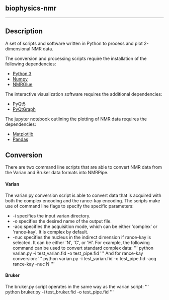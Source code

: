 biophysics-nmr
-------------
-------------

Description
-----------
A set of scripts and software written in Python to process and plot 2-dimensional NMR data.

The conversion and processing scripts require the installation of the following dependencies:
* [Python 3](https://www.python.org/downloads/)
* [Numpy](https://numpy.org/install/)
* [NMRGlue](https://nmrglue.readthedocs.io/en/latest/install.html)

The interactive visualization software requires the additional dependencies:
* [PyQt5](https://pypi.org/project/PyQt5/)
* [PyQtGraph](https://www.pyqtgraph.org/)

The jupyter notebook outlining the plotting of NMR data requires the dependencies:
* [Matplotlib](https://matplotlib.org/stable/users/installing.html)
* [Pandas](https://pandas.pydata.org/pandas-docs/stable/getting_started/index.html)

Conversion
----------
There are two command line scripts that are able to convert NMR data from the Varian and Bruker data formats into NMRPipe. 

#### Varian
The varian.py conversion script is able to convert data that is acquired with both the complex encoding and the rance-kay encoding. The scripts make use of command line flags to specify the specific parameters:
* -i specifies the input varian directory. 
* -o specifies the desired name of the output file.
* -acq specifies the acquisition mode, which can be either 'complex' or 'rance-kay'. It is complex by default. 
* -nuc specifies the nucleus in the indirect dimension if rance-kay is selected. It can be either 'N', 'C', or 'H'. 
For example, the following command can be used to convert standard complex data:
'''
python varian.py -i test_varian.fid -o test_pipe.fid 
'''
And for rance-kay conversion:
'''
python varian.py -i test_varian.fid -o test_pipe.fid -acq rance-kay -nuc N
'''

#### Bruker
The bruker.py script operates in the same way as the varian script:
'''
python bruker.py -i test_bruker.fid -o test_pipe.fid
'''
